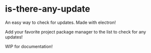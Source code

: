 # is-there-any-update

An easy way to check for updates. Made with electron!

Add your favorite project package manager to the list to check for any updates!

WIP for documentation!
